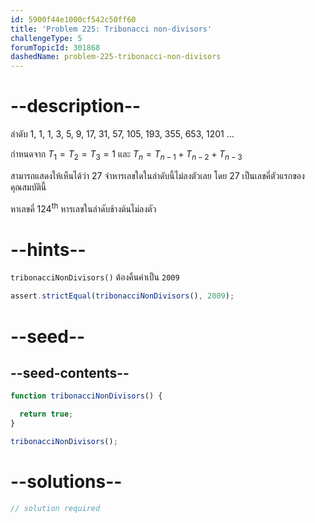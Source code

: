 ```yaml
---
id: 5900f44e1000cf542c50ff60
title: 'Problem 225: Tribonacci non-divisors'
challengeType: 5
forumTopicId: 301868
dashedName: problem-225-tribonacci-non-divisors
---
```


# --description--

ลำดับ 1, 1, 1, 3, 5, 9, 17, 31, 57, 105, 193, 355, 653, 1201 ...

กำหนดจาก $T_1 = T_2 = T_3 = 1$ และ $T_n = T_{n - 1} + T_{n - 2} + T_{n - 3}$

สามารถแสดงให้เห็นได้ว่า 27 จำหารเลขใดในลำดับนี้ไม่ลงตัวเลย โดย 27 เป็นเลขคี่ตัวแรกของคุณสมบัตินี้

หาเลขคี่ ${124}^{\text{th}}$ หารเลขในลำดับข้างต้นไม่ลงตัว

# --hints--

`tribonacciNonDivisors()` ต้องคืนค่าเป็น `2009`

```js
assert.strictEqual(tribonacciNonDivisors(), 2009);
```

# --seed--

## --seed-contents--

```js
function tribonacciNonDivisors() {

  return true;
}

tribonacciNonDivisors();
```

# --solutions--

```js
// solution required
```
